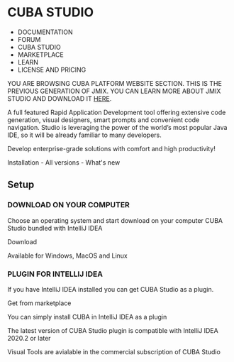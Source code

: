 # CUBA STUDIO
- DOCUMENTATION 
- FORUM 
- CUBA STUDIO 
- MARKETPLACE 
- LEARN 
- LICENSE AND PRICING

YOU ARE BROWSING CUBA PLATFORM WEBSITE SECTION. THIS IS THE PREVIOUS GENERATION OF JMIX. YOU CAN LEARN MORE ABOUT JMIX STUDIO AND DOWNLOAD IT [HERE](https://www.jmix.io/tools/).

A full featured Rapid Application Development tool offering extensive code generation, visual designers, smart prompts and convenient code navigation. Studio is leveraging the power of the world’s most popular Java IDE, so it will be already familiar to many developers.

Develop enterprise-grade solutions with comfort and high productivity!

Installation - All versions - What's new

## Setup
### DOWNLOAD ON YOUR COMPUTER

Choose an operating system and start download on your computer CUBA Studio bundled with IntelliJ IDEA

Download

Available for Windows, MacOS and Linux

### PLUGIN FOR INTELLIJ IDEA
If you have IntelliJ IDEA installed you can get CUBA Studio as a plugin.

Get from marketplace

You can simply install CUBA in IntelliJ IDEA as a plugin

The latest version of CUBA Studio plugin is compatible with IntelliJ IDEA 2020.2 or later

Visual Tools are avialable in the commercial subscription of CUBA Studio

